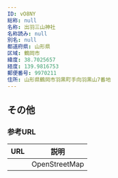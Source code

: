 ```yaml
---
ID: vO8NY
総称: null
名称: 出羽三山神社
名称読み: null
別名: null
都道府県: 山形県
区域: 鶴岡市
緯度: 38.7025657
経度: 139.9816753
郵便番号: 9970211
住所: 山形県鶴岡市羽黒町手向羽黒山7番地
---
```


## その他

### 参考URL

| URL | 説明          |
| --- | ------------- |
|     | OpenStreetMap |
